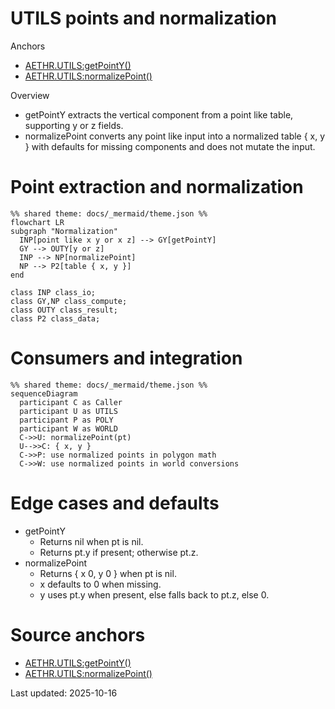 # UTILS points and normalization

Anchors
- [AETHR.UTILS:getPointY()](../../dev/UTILS.lua:129)
- [AETHR.UTILS:normalizePoint()](../../dev/UTILS.lua:137)

Overview
- getPointY extracts the vertical component from a point like table, supporting y or z fields.
- normalizePoint converts any point like input into a normalized table { x, y } with defaults for missing components and does not mutate the input.

# Point extraction and normalization
```mermaid
%% shared theme: docs/_mermaid/theme.json %%
flowchart LR
subgraph "Normalization"
  INP[point like x y or x z] --> GY[getPointY]
  GY --> OUTY[y or z]
  INP --> NP[normalizePoint]
  NP --> P2[table { x, y }]
end

class INP class_io;
class GY,NP class_compute;
class OUTY class_result;
class P2 class_data;
```

# Consumers and integration
```mermaid
%% shared theme: docs/_mermaid/theme.json %%
sequenceDiagram
  participant C as Caller
  participant U as UTILS
  participant P as POLY
  participant W as WORLD
  C->>U: normalizePoint(pt)
  U-->>C: { x, y }
  C->>P: use normalized points in polygon math
  C->>W: use normalized points in world conversions
```

# Edge cases and defaults
- getPointY
  - Returns nil when pt is nil.
  - Returns pt.y if present; otherwise pt.z.
- normalizePoint
  - Returns { x 0, y 0 } when pt is nil.
  - x defaults to 0 when missing.
  - y uses pt.y when present, else falls back to pt.z, else 0.

# Source anchors
- [AETHR.UTILS:getPointY()](../../dev/UTILS.lua:129)
- [AETHR.UTILS:normalizePoint()](../../dev/UTILS.lua:137)

Last updated: 2025-10-16